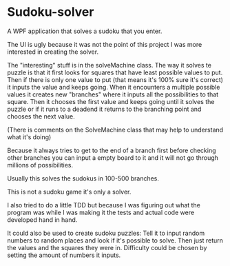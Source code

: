 # Sudoku-solver
A WPF application that solves a sudoku that you enter.

The UI is ugly because it was not the point of this project I was more interested in creating the solver.

The "interesting" stuff is in the solveMachine class. The way it solves te puzzle is that it first looks for squares that have least possible values to put.
Then if there is only one value to put (that means it's 100% sure it's correct) it inputs the value and keeps going. When it encounters a multiple possible values
it creates new "branches" where it inputs all the possibilities to that square. Then it chooses the first value and keeps going until it solves the puzzle or
if it runs to a deadend it returns to the branching point and chooses the next value. 

(There is comments on the SolveMachine class that may help to understand what it's doing)

Because it always tries to get to the end of a branch first before checking other branches you can input a empty board to it and 
it will not go through millions of possibilities.

Usually this solves the sudokus in 100-500 branches.

This is not a sudoku game it's only a solver.

I also tried to do a little TDD but because I was figuring out what the program was while I was making it the tests and actual code were developed hand in hand.

It could also be used to create sudoku puzzles: Tell it to input random numbers to random places and look if it's possible to solve. 
Then just return the values and the squares they were in. Difficulty could be chosen by setting the amount of numbers it inputs.
